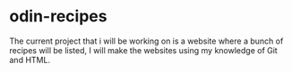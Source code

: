 # odin-recipes
The current project that i will be working on is a website where a bunch of recipes will be listed, I will make the websites using my knowledge of Git and HTML.